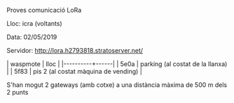 Proves comunicació LoRa

Lloc: icra (voltants)

Data: 02/05/2019

Servidor: http://lora.h2793818.stratoserver.net/

| waspmote | lloc |
|----------+------|
| 5e0a     | parking (al costat de la llanxa) |
| 5f83     | pis 2 (al costat màquina de vending) |

S'han mogut 2 gateways (amb cotxe) a una distància màxima de 500 m
dels 2 punts
